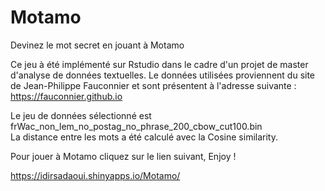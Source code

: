# Motamo
Devinez le mot secret en jouant à Motamo

Ce jeu à été implémenté sur Rstudio dans le cadre d'un projet de master d'analyse de données textuelles.
Le données utilisées proviennent du site de Jean-Philippe Fauconnier et sont présentent à l'adresse suivante : https://fauconnier.github.io


Le jeu de données sélectionné est frWac_non_lem_no_postag_no_phrase_200_cbow_cut100.bin \
La distance entre les mots a été calculé avec la Cosine similarity.


Pour jouer à Motamo cliquez sur le lien suivant, Enjoy !

https://idirsadaoui.shinyapps.io/Motamo/
